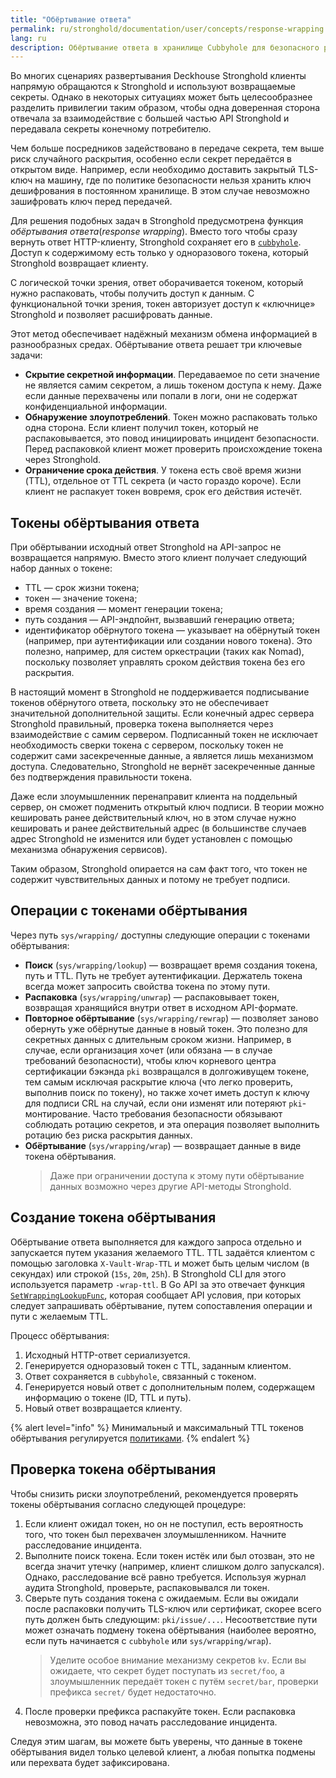 ```yaml
---
title: "Обёртывание ответа"
permalink: ru/stronghold/documentation/user/concepts/response-wrapping.html
lang: ru
description: Обёртывание ответа в хранилище Cubbyhole для безопасного распространения.
---
```


Во многих сценариях развертывания Deckhouse Stronghold клиенты напрямую обращаются к Stronghold и используют возвращаемые секреты. Однако в некоторых ситуациях может быть целесообразнее разделить привилегии таким образом, чтобы одна доверенная сторона отвечала за взаимодействие с большей частью API Stronghold и передавала секреты конечному потребителю.

Чем больше посредников задействовано в передаче секрета, тем выше риск случайного раскрытия, особенно если секрет передаётся в открытом виде. Например, если необходимо доставить закрытый TLS-ключ на машину, где по политике безопасности нельзя хранить ключ дешифрования в постоянном хранилище. В этом случае невозможно зашифровать ключ перед передачей.

Для решения подобных задач в Stronghold предусмотрена функция _обёртывания ответа_(_response wrapping_). Вместо того чтобы сразу вернуть ответ HTTP-клиенту, Stronghold сохраняет его в [`cubbyhole`](../secrets-engines/cubbyhole.html). Доступ к содержимому есть только у одноразового токена, который Stronghold возвращает клиенту.

С логической точки зрения, ответ оборачивается токеном, который нужно распаковать, чтобы получить доступ к данным. С функциональной точки зрения, токен авторизует доступ к «ключнице» Stronghold и позволяет расшифровать данные.

Этот метод обеспечивает надёжный механизм обмена информацией в разнообразных средах. Обёртывание ответа решает три ключевые задачи:

- **Скрытие секретной информации**. Передаваемое по сети значение не является самим секретом, а лишь токеном доступа к нему. Даже если данные перехвачены или попали в логи, они не содержат конфиденциальной информации.
- **Обнаружение злоупотреблений**. Токен можно распаковать только одна сторона. Если клиент получил токен, который не распаковывается, это повод инициировать инцидент безопасности. Перед распаковкой клиент может проверить происхождение токена через Stronghold.
- **Ограничение срока действия**. У токена есть своё время жизни (TTL), отдельное от TTL секрета (и часто гораздо короче). Если клиент не распакует токен вовремя, срок его действия истечёт.

## Токены обёртывания ответа

При обёртывании исходный ответ Stronghold на API-запрос не возвращается напрямую. Вместо этого клиент получает следующий набор данных о токене:

- TTL — срок жизни токена;
- токен — значение токена;
- время создания — момент генерации токена;
- путь создания — API-эндпойнт, вызвавший генерацию ответа;
- идентификатор обёрнутого токена — указывает на обёрнутый токен (например, при аутентификации или создании нового токена). Это полезно, например, для систем оркестрации (таких как Nomad), поскольку позволяет управлять сроком действия токена без его раскрытия.

В настоящий момент в Stronghold не поддерживается подписывание токенов обёрнутого ответа, поскольку это не обеспечивает значительной дополнительной защиты. Если конечный адрес сервера Stronghold правильный, проверка токена выполняется через взаимодействие с самим сервером.
Подписанный токен не исключает необходимость сверки токена с сервером, поскольку токен не содержит сами засекреченные данные, а является лишь механизмом доступа. Следовательно, Stronghold не вернёт засекреченные данные без подтверждения правильности токена.

Даже если злоумышленник перенаправит клиента на поддельный сервер, он сможет подменить открытый ключ подписи.
В теории можно кешировать ранее действительный ключ, но в этом случае нужно кешировать и ранее действительный адрес (в большинстве случаев адрес Stronghold не изменится или будет установлен с помощью механизма обнаружения сервисов).

Таким образом, Stronghold опирается на сам факт того, что токен не содержит чувствительных данных и потому не требует подписи.

## Операции с токенами обёртывания

Через путь `sys/wrapping/` доступны следующие операции с токенами обёртывания:

- **Поиск** (`sys/wrapping/lookup`) — возвращает время создания токена, путь и TTL. Путь не требует аутентификации.
  Держатель токена всегда может запросить свойства токена по этому пути.
- **Распаковка** (`sys/wrapping/unwrap`) — распаковывает токен, возвращая хранящийся внутри ответ в исходном API-формате.
- **Повторное обёртывание** (`sys/wrapping/rewrap`) — позволяет заново обернуть уже обёрнутые данные в новый токен. Это полезно для секретных данных с длительным сроком жизни. Например, в случае, если организация хочет (или обязана — в случае требований безопасности), чтобы ключ корневого центра сертификации бэкэнда `pki` возвращался в долгоживущем токене, тем самым исключая раскрытие ключа (что легко проверить, выполнив поиск по токену), но также хочет иметь доступ к ключу для подписи CRL на случай, если они изменят или потеряют `pki`-монтирование. Часто требования безопасности обязывают соблюдать ротацию секретов, и эта операция позволяет выполнить ротацию без риска раскрытия данных.
- **Обёртывание** (`sys/wrapping/wrap`) — возвращает данные в виде токена обёртывания.
  > Даже при ограничении доступа к этому пути обёртывание данных возможно через другие API-методы Stronghold.

## Создание токена обёртывания

Обёртывание ответа выполняется для каждого запроса отдельно и запускается путем указания желаемого TTL.
TTL задаётся клиентом с помощью заголовка `X-Vault-Wrap-TTL` и может быть целым числом (в секундах) или строкой (`15s`, `20m`, `25h`).
В Stronghold CLI для этого используется параметр `-wrap-ttl`.
В Go API за это отвечает функция [`SetWrappingLookupFunc`](https://godoc.org/github.com/hashicorp/vault/api#Client.SetWrappingLookupFunc), которая сообщает API условия, при которых следует запрашивать обёртывание, путем сопоставления операции и пути с желаемым TTL.

Процесс обёртывания:

1. Исходный HTTP-ответ сериализуется.
2. Генерируется одноразовый токен с TTL, заданным клиентом.
3. Ответ сохраняется в `cubbyhole`, связанный с токеном.
4. Генерируется новый ответ с дополнительным полем, содержащем информацию о токене (ID, TTL и путь).
5. Новый ответ возвращается клиенту.

{% alert level="info" %}
Минимальный и максимальный TTL токенов обёртывания регулируется [политиками](policy.html).
{% endalert %}

## Проверка токена обёртывания

Чтобы снизить риски злоупотреблений, рекомендуется проверять токены обёртывания согласно следующей процедуре:

1. Если клиент ожидал токен, но он не поступил, есть вероятность того, что токен был перехвачен злоумышленником. Начните расследование инцидента.
1. Выполните поиск токена. Если токен истёк или был отозван, это не всегда значит утечку (например, клиент слишком долго запускался). Однако, расследование всё равно требуется. Используя журнал аудита Stronghold, проверьте, распаковывался ли токен.
1. Сверьте путь создания токена с ожидаемым. Если вы ожидали после распаковки получить TLS-ключ или сертификат, скорее всего путь должен быть следующим: `pki/issue/...`. Несоответствие пути может означать подмену токена обёртывания (наиболее вероятно, если путь начинается с `cubbyhole` или `sys/wrapping/wrap`).
   > Уделите особое внимание механизму секретов `kv`. Если вы ожидаете, что секрет будет поступать из `secret/foo`, а злоумышленник передаёт токен с путём `secret/bar`, проверки префикса `secret/` будет недостаточно.
1. После проверки префикса распакуйте токен. Если распаковка невозможна, это повод начать расследование инцидента.

Следуя этим шагам, вы можете быть уверены, что данные в токене обёртывания видел только целевой клиент, а любая попытка подмены или перехвата будет зафиксирована.
